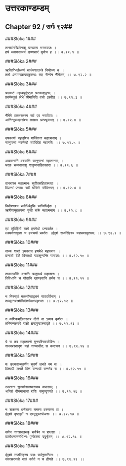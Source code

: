 उत्तरकाण्डम्डम्
===============================


## Chapter 92  / सर्गः ९२##


###Slōka 1###


    तत्सर्वमखिलेनाशु प्रस्थाप्य भरताग्रजः ।
    हयं लक्षणसम्पन्नं कृष्णसारं मुमोच ह ।। ७.९२.१ ॥


###Slōka 2###


    ऋत्विग्भिर्लक्ष्मणं सार्धमश्वतन्त्रे नियोज्य च ।
    ततो ऽभ्यगच्छत्काकुत्स्थः सह सैन्येन नैमिशम् ।। ७.९२.२ ॥


###Slōka 3###


    यज्ञवाटं महाबाहुर्दृष्ट्वा परममद्भुतम् ।
    प्रबर्षमतुलं लेभे श्रीमानिति वचो ऽब्रवीत् ।। ७.९२.३ ॥


###Slōka 4###


    नैमिषे वसतस्तस्य सर्व एव नराधिपाः ।
    आनिन्युरुपहारांश्च तान्रामः प्रत्यपूजयत् ।। ७.९२.४ ॥


###Slōka 5###


    उपकार्या महार्हाश्च पार्थिवानां महात्मनाम् ।
    सानुगानां नरश्रेष्ठो व्यादिदेश महामतिः ।। ७.९२.५ ॥


###Slōka 6###


    अन्नपानानि वस्त्राणि सानुगानां महात्मनाम् ।
    भरतः सन्ददावाशु शत्रुघ्नसहितस्तदा ।। ७.९२.६ ॥


###Slōka 7###


    वानराश्च महात्मानः सुग्रीवसहितास्तदा ।
    विप्राणां प्रणताः सर्वे चक्रिरे परिवेषणम् ।। ७.९२.७ ॥


###Slōka 8###


    बिभीषणश्च रक्षोभिर्बहुभिः स्रग्विभिर्वृतः ।
    ऋषीणामुग्रतपसां पूजां चक्रे महात्मनाम् ।। ७.९२.८ ॥


###Slōka 9###


    एवं सुविहितो यज्ञो हयमेधो ऽभ्यवर्तत ।
    लक्ष्मणेनागुप्ता च हयचर्या प्रवर्तत ।ईदृशं राजसिंहस्य यज्ञप्रवरमुत्तमम् ।। ७.९२.९ ॥


###Slōka 10###


    नान्यः शब्दो ऽभवत्तत्र हयमेधे महात्मनः ।
    छन्दतो देहि विस्रब्धो यावत्तुष्यन्ति याचकाः ।। ७.९२.१० ॥


###Slōka 11###


    तावत्सर्वाणि दत्तानि क्रतुमध्ये महात्मनः ।
    विविधानि च गौडानि खाण्डवानि तथैव च ।। ७.९२.११ ॥


###Slōka 12###


    न निस्सृतं भतत्योष्ठाद्वचनं यावदर्थिनाम् ।
    तावद्वानररक्षोभिर्दत्तमेवाभ्यदृश्यत ।। ७.९२.१२ ॥


###Slōka 13###


    न कश्चिन्मलिनस्तत्र दीनो वा ऽप्यथ कृर्शतः ।
    तस्मिन्यज्ञवरे राज्ञो हृष्टपुष्टजनावृते ।। ७.९२.१३ ॥


###Slōka 14###


    ये च तत्र महात्मानो मुनयश्चिरजीविनः ।
    नास्मरंस्तादृशं यज्ञं नाप्यासीत् स कदाचन ।। ७.९२.१४ ॥


###Slōka 15###


    यः कृत्यवान्सुवर्णेन सुवर्णं लभते स्म सः ।
    वित्तार्थी लभते वित्तं रत्नार्थी रत्नमेव च ।। ७.९२.१५ ॥


###Slōka 16###


    रजतानां सुवर्णानामश्मनामथ वाससाम् ।
    अनिशं दीयमानानां राशिः समुपदृश्यते ।। ७.९२.१६ ॥


###Slōka 17###


    न शक्रस्य धनेशस्य यमस्य वरुणस्य वा ।
    ईदृशो दृष्टपूर्वो न एवमूचुस्तपोधनाः ।। ७.९२.१७ ॥


###Slōka 18###


    सर्वत्र वानरास्तस्थुः सर्वत्रैव च राक्षसाः ।
    वासोधनान्नमर्थिभ्यः पूर्णहस्ता ददुर्भृशम् ।। ७.९२.१८ ॥


###Slōka 19###


    ईदृशो राजसिंहस्य यज्ञः सर्वगुणान्वितः ।
    संवत्सरमथो साग्रं वर्तते न च हीयते ।। ७.९२.१९ ।।


